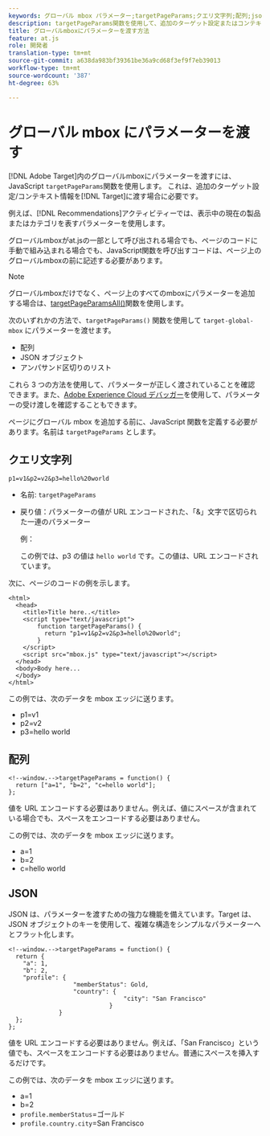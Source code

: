 ```yaml
---
keywords: グローバル mbox パラメーター;targetPageParams;クエリ文字列;配列;json;DTM;Dynamic Tag Management
description: targetPageParams関数を使用して、追加のターゲット設定またはコンテキスト情報をAdobe Targetのグローバルmboxに渡す方法について説明します。
title: グローバルmboxにパラメーターを渡す方法
feature: at.js
role: 開発者
translation-type: tm+mt
source-git-commit: a638da983bf39361be36a9cd68f3ef9f7eb39013
workflow-type: tm+mt
source-wordcount: '387'
ht-degree: 63%

---
```



# グローバル mbox にパラメーターを渡す

[!DNL Adobe Target]内のグローバルmboxにパラメーターを渡すには、JavaScript `targetPageParams`関数を使用します。 これは、追加のターゲット設定/コンテキスト情報を[!DNL Target]に渡す場合に必要です。

例えば、[!DNL Recommendations]アクティビティーでは、表示中の現在の製品またはカテゴリを表すパラメーターを使用します。

グローバルmboxがat.jsの一部として呼び出される場合でも、ページのコードに手動で組み込まれる場合でも、JavaScript関数を呼び出すコードは、ページ上のグローバルmboxの前に記述する必要があります。

>[!NOTE]
>
>グローバルmboxだけでなく、ページ上のすべてのmboxにパラメーターを追加する場合は、[targetPageParamsAll()](/help/c-implementing-target/c-implementing-target-for-client-side-web/targetpageparamsall.md)関数を使用します。

次のいずれかの方法で、`targetPageParams()` 関数を使用して `target-global-mbox` にパラメーターを渡せます。

* 配列
* JSON オブジェクト
* アンパサンド区切りのリスト

これら 3 つの方法を使用して、パラメーターが正しく渡されていることを確認できます。また、[Adobe Experience Cloud デバッガー](https://experienceleague.adobe.com/docs/debugger/using/experience-cloud-debugger.html)を使用して、パラメーターの受け渡しを確認することもできます。

ページにグローバル mbox を追加する前に、JavaScript 関数を定義する必要があります。名前は `targetPageParams` とします。

## クエリ文字列

```
p1=v1&p2=v2&p3=hello%20world
```

* 名前: `targetPageParams`
* 戻り値：パラメーターの値が URL エンコードされた、「&amp;」文字で区切られた一連のパラメーター

   例：

   この例では、p3 の値は `hello world` です。この値は、URL エンコードされています。

次に、ページのコードの例を示します。

```
<html> 
  <head> 
    <title>Title here..</title> 
    <script type="text/javascript"> 
        function targetPageParams() { 
          return "p1=v1&p2=v2&p3=hello%20world";
        } 
    </script> 
    <script src="mbox.js" type="text/javascript"></script> 
  </head> 
  <body>Body here... 
  </body> 
</html>
```

この例では、次のデータを mbox エッジに送ります。

* p1=v1
* p2=v2
* p3=hello world

## 配列

```
<!--window.-->targetPageParams = function() { 
  return ["a=1", "b=2", "c=hello world"]; 
}; 
```

値を URL エンコードする必要はありません。例えば、値にスペースが含まれている場合でも、スペースをエンコードする必要はありません。

この例では、次のデータを mbox エッジに送ります。

* a=1
* b=2
* c=hello world

## JSON

JSON は、パラメーターを渡すための強力な機能を備えています。Target は、JSON オブジェクトのキーを使用して、複雑な構造をシンプルなパラメーターへとフラット化します。

```
<!--window.-->targetPageParams = function() { 
  return { 
    "a": 1, 
    "b": 2, 
    "profile": { 
                  "memberStatus": Gold, 
                  "country": { 
                                "city": "San Francisco" 
                            } 
              } 
  }; 
}; 
```

値を URL エンコードする必要はありません。例えば、「San Francisco」という値でも、スペースをエンコードする必要はありません。普通にスペースを挿入するだけです。

この例では、次のデータを mbox エッジに送ります。

* a=1
* b=2
* `profile.memberStatus`=ゴールド
* `profile.country.city`=San Francisco